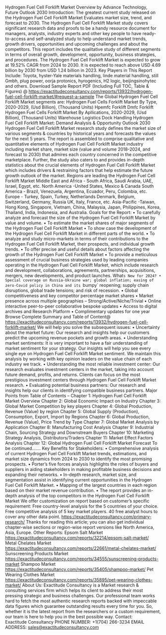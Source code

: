 Hydrogen Fuel Cell Forklift Market Overview by Advance Technology, Future Outlook 2030 
Introduction:
The greatest current  study released on the Hydrogen Fuel Cell Forklift Market Evaluates market size, trend, and forecast to 2030. The Hydrogen Fuel Cell Forklift Market study covers significant research data and proofs to be a handy resource document for managers, analysts, industry experts and other key people to have ready-to-access and self-analyzed study to help understand market trends, growth drivers, opportunities and upcoming challenges and about the competitors. This report includes the qualitative study of different segments in terms of overall growth, development, opportunity, business strategies, and procedures. 
The Hydrogen Fuel Cell Forklift Market is expected to grow at 19.52% CAGR from 2024 to 2030. It is expected to reach above USD 4.69 billion by 2030 from USD 1.24 billion in 2023.
Key Players in This Report Include: 
Toyota, hyster-Yale materials handling, linde material handling, still Gmbh, plug power, oorja protonics, hyrogenics, H2 logic, beijingsinohytec and others.
Download Sample Report PDF (Including Full TOC, Table & Figures) @ 
https://exactitudeconsultancy.com/reports/13932/hydrogen-fuel-cell-forklift-market/#request-a-sample
The Global Hydrogen Fuel Cell Forklift Market segments are:
Hydrogen Fuel Cells Forklift Market By Type, 2020-2029, (Usd Billion), (Thousand Units)
Hpemfc Forklift
Dmfc Forklift
Hydrogen Fuel Cells Forklift Market By Apllications, 2020-2029, (Usd Billion), (Thousand Units)
Warehouse Logistics
Dock Handling
Hydrogen Fuel Cell Forklift Market: Demand Analysis & Opportunity Outlook 2030
Hydrogen Fuel Cell Forklift Market research study defines the market size of various segments & countries by historical years and forecasts the values for the next 5 years. The report is assembled to comprise qualitative and quantitative elements of Hydrogen Fuel Cell Forklift Market industry including market share, market size (value and volume 2018-2024, and forecast to 2030) that admires each country concerned in the competitive marketplace. Further, the study also caters to and provides in-depth statistics about the crucial elements of Hydrogen Fuel Cell Forklift Market which includes drivers & restraining factors that help estimate the future growth outlook of the market.
Regions are leading the Hydrogen Fuel Cell Forklift Market
Middle East and Africa - South Africa, Saudi Arabia, UAE, Israel, Egypt, etc.
North America -United States, Mexico & Canada
South America - Brazil, Venezuela, Argentina, Ecuador, Peru, Colombia, etc.
Europe - Turkey, Spain, Turkey, Netherlands Denmark, Belgium, Switzerland, Germany, Russia UK, Italy, France, etc.
Asia-Pacific -Taiwan, Hong Kong, Singapore, Vietnam, China, Malaysia, Japan, Philippines, Korea, Thailand, India, Indonesia, and Australia.
Goals for the Report:
•	To carefully analyze and forecast the size of the Hydrogen Fuel Cell Forklift Market by value and volume.
•	To estimate the market shares of major segments of the Hydrogen Fuel Cell Forklift Market 
•	To show case the development of the Hydrogen Fuel Cell Forklift Market in different parts of the world.
•	To analyze and study micro-markets in terms of their contributions to the Hydrogen Fuel Cell Forklift Market, their prospects, and individual growth trends.
•	To offer precise and useful details about factors affecting the growth of the Hydrogen Fuel Cell Forklift Market 
•	To provide a meticulous assessment of crucial business strategies used by leading companies operating in the Hydrogen Fuel Cell Forklift Market, which include research and development, collaborations, agreements, partnerships, acquisitions, mergers, new developments, and product launches.
What`s New for 2024?
•	Special coverage on Russia-Ukraine war; global inflation; easing of zero-Covid policy in China and its `bumpy` reopening; supply chain disruptions, global trade tensions; and risk of recession.
•	Global competitiveness and key competitor percentage market shares
•	Market presence across multiple geographies – Strong/Active/Niche/Trivial
•	Online interactive peer-to-peer collaborative bespoke updates
•	Access to digital archives and Research Platform
•	Complimentary updates for one year
Browse Complete Summary and Table of Content@  
https://exactitudeconsultancy.com/reports/13932/hydrogen-fuel-cell-forklift-market/
We will help you solve the subsequent issues:
•	Uncertainty about the market future: Our research and insights help our customers predict the upcoming revenue pockets and growth areas.
•	Understanding market sentiments: It is very important to have a fair understanding of market sentiment for your strategy. Our insights will help you see every single eye on Hydrogen Fuel Cell Forklift Market sentiment. We maintain this analysis by working with key opinion leaders on the value chain of each industry we track.
•	Understanding the most reliable investment center: Our research evaluates investment centers in the market, taking into account future demand, profits, and returns. Clients can focus on the most prestigious investment centers through Hydrogen Fuel Cell Forklift Market research.
•	Evaluating potential business partners: Our research and insights help our clients in identifying compatible business partners.
Major Points from Table of Contents –
Chapter 1: Hydrogen Fuel Cell Forklift Market Overview
Chapter 2: Global Economic Impact on Industry
Chapter 3: Global Market Competition by key players
Chapter 4: Global Production, Revenue (Value) by region
Chapter 5: Global Supply (Production), Consumption, Export, Import by Regions
Chapter 6: Global Production, Revenue (Value), Price Trend by Type
Chapter 7: Global Market Analysis by Application
Chapter 8: Manufacturing Cost Analysis
Chapter 9: Industrial Chain, Sourcing Strategy and Downstream Buyers
Chapter 10: Marketing Strategy Analysis, Distributors/Traders
Chapter 11: Market Effect Factors Analysis
Chapter 12: Global Hydrogen Fuel Cell Forklift Market Forecast
To be continued…….
Key Benefits for Stakeholders:
•	Comprehensive analysis of current Hydrogen Fuel Cell Forklift Market trends, estimations, and market size dynamics from 2024 to 2030 to identify the most promising prospects.
•	Porter’s five forces analysis highlights the roles of buyers and suppliers in aiding stakeholders in making profitable business decisions and expanding their networks.
•	In-depth research, market size, and segmentation assist in identifying current opportunities in the Hydrogen Fuel Cell Forklift Market.
•	Mapping of the largest countries in each region based on their market revenue contribution.
•	The report provides an in-depth analysis of the top competitors in the Hydrogen Fuel Cell Forklift Market
We offer customization on report based on customer’s specific requirement:
Free country-level analysis for the 5 countries of your choice.
Free competitive analysis of 5 key market players.
40 free analyst hours to cover any other data point.
https://exactitudeconsultancy.com/primary-research/
Thanks for reading this article; you can also get individual chapter-wise sections or region-wise report versions like North America, Asia, Europe.
Other Reports:
Epsom Salt Market
https://exactitudeconsultancy.com/reports/32214/epsom-salt-market/
Metal Chelates Market
https://exactitudeconsultancy.com/reports/22661/metal-chelates-market/
Sunscreening Products Market
https://exactitudeconsultancy.com/reports/34555/sunscreening-products-market
Shampoo Market
https://exactitudeconsultancy.com/reports/35405/shampoo-market/
Pet Wearing Clothes Market
https://exactitudeconsultancy.com/reports/35895/pet-wearing-clothes-market/
About Us:
Exactitude Consultancy is a Market research & consulting services firm which helps its client to address their most pressing strategic and business challenges. Our professional team works hard to fetch the most authentic research reports backed with impeccable data figures which guarantee outstanding results every time for you. So, whether it is the latest report from the researchers or a custom requirement, our team is here to help you in the best possible way.
Contact:  
Exactitude Consultancy
PHONE NUMBER: +1(704) 266-3234
EMAIL ADDRESS: sales@exactitudeconsultancy.com

